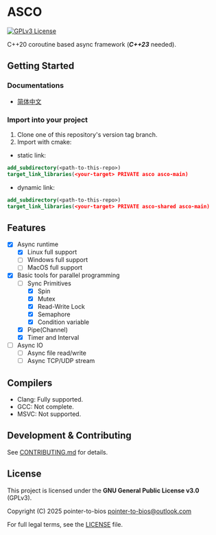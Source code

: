 # ASCO

[![GPLv3 License](https://img.shields.io/badge/License-GPLv3-blue.svg)](LICENSE)

C++20 coroutine based async framework (***C++23*** needed).

## Getting Started

### Documentations

- [简体中文](https://pointertobios.github.io/asco/zhcn/)

### Import into your project

1. Clone one of this repository's version tag branch.
2. Import with cmake:

- static link:

```cmake
add_subdirectory(<path-to-this-repo>)
target_link_libraries(<your-target> PRIVATE asco asco-main)
```

- dynamic link:

```cmake
add_subdirectory(<path-to-this-repo>)
target_link_libraries(<your-target> PRIVATE asco-shared asco-main)
```

## Features

- [x] Async runtime
  - [x] Linux full support
  - [ ] Windows full support
  - [ ] MacOS full support
- [x] Basic tools for parallel programming
  - [ ] Sync Primitives
    - [x] Spin
    - [x] Mutex
    - [x] Read-Write Lock
    - [x] Semaphore
    - [x] Condition variable
  - [x] Pipe(Channel)
  - [x] Timer and Interval
- [ ] Async IO
  - [ ] Async file read/write
  - [ ] Async TCP/UDP stream

## Compilers

- Clang: Fully supported.
- GCC: Not complete.
- MSVC: Not supported.

## Development & Contributing

See [CONTRIBUTING.md](./CONTRIBUTING.md) for details.

## License

This project is licensed under the **GNU General Public License v3.0** (GPLv3).

Copyright (C) 2025 pointer-to-bios <pointer-to-bios@outlook.com>

For full legal terms, see the [LICENSE](./LICENSE.md) file.
